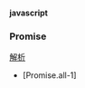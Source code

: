 #### javascript

### Promise
[解析](https://xin-tan.com/2019-11-23-promise-methods/)
* [Promise.all-1]


